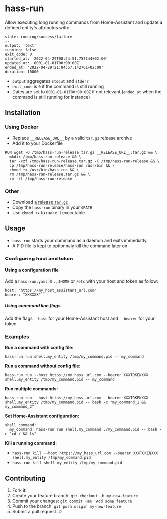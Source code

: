 # hass-run

Allow executing long running commands from Home-Assistant and update a defined entity's attributes with:

```
state: running/success/failure
--
output: 'text'
running: false
exit_code: 0
started_at: '2022-04-29T08:24:51.757144+02:00'
updated_at: '0001-01-01T00:00:00Z'
ended_at: '2022-04-29T21:04:57.142761+02:00'
duration: 10000
```

- `output` aggregates `stdout` and `stderr`
- `exit_code` is `0` if the command is still running
- Dates are set to `0001-01-01T00:00:00Z` if not relevant (`ended_at` when the command is still running for instance)

## Installation

### Using Docker

- Replace `__RELEASE_URL__` by a valid `tar.gz` release archive
- Add it to your Dockerfile 

```
RUN wget -O /tmp/hass-run-release.tar.gz __RELEASE_URL__.tar.gz && \
  mkdir /tmp/hass-run-release && \
  tar -xzf /tmp/hass-run-release.tar.gz -C /tmp/hass-run-release && \
  cp /tmp/hass-run-release/hass-run /usr/bin && \
  chmod +x /usr/bin/hass-run && \
  rm /tmp/hass-run-release.tar.gz && \
  rm -rf /tmp/hass-run-release
```

### Other

- Download [a release `tar.gz`](https://github.com/simon-watiau/hass-run/releases)
- Copy the `hass-run` binary in your `$PATH`
- Use `chmod +x` to make it executable

## Usage

- `hass-run` starts your command as a daemon and exits immediatly.
- A PID file is kept to optionnaly kill the command later on

### Configuring host and token

#### Using a configuration file
Add a `hass-run.yaml` in `.`, `$HOME` or `/etc` with your host and token as follow:

```
host: "https://my_host_assistant_url.com"
bearer: "XXXXXX"
```

##### Using command line flags

Add the flags `--host` for your Home-Assistant host and `--bearer` for your token.

### Examples

**Run a command with config file:**

`hass-run run shell.my_entity /tmp/my_command.pid -- my_command`

**Run a command without config file:**

`hass-run run --host https://my_hass_url.com --bearer XXXTOKENXXX shell.my_entity /tmp/my_command.pid -- my_command`

**Run multiple commands:**

`hass-run run --host https://my_hass_url.com --bearer XXXTOKENXXX shell.my_entity /tmp/my_command.pid -- bash -c "my_command_1 && my_command_2"`

**Set Home-Assistant configuration:**

```
shell_command:
  my_command: hass-run run shell.my_command ./my_command.pid -- bash -c "cd / && ls"
```

**Kill a running command:**

- `hass-run kill --host https://my_hass_url.com --bearer XXXTOKENXXX shell.my_entity /tmp/my_command.pid`
- `hass-run kill shell.my_entity /tmp/my_command.pid`


## Contributing

1. Fork it!
2. Create your feature branch: `git checkout -b my-new-feature`
3. Commit your changes: `git commit -am 'Add some feature'`
4. Push to the branch: `git push origin my-new-feature`
5. Submit a pull request :D
